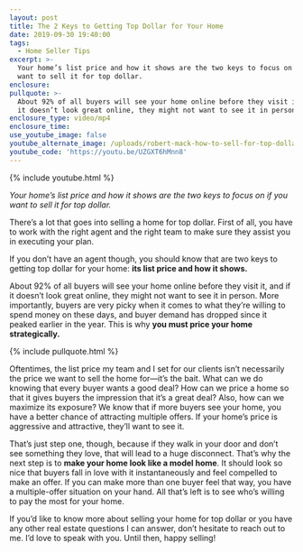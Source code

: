 ```yaml
---
layout: post
title: The 2 Keys to Getting Top Dollar for Your Home
date: 2019-09-30 19:40:00
tags:
  - Home Seller Tips
excerpt: >-
  Your home’s list price and how it shows are the two keys to focus on if you
  want to sell it for top dollar.
enclosure:
pullquote: >-
  About 92% of all buyers will see your home online before they visit it, and if
  it doesn’t look great online, they might not want to see it in person.
enclosure_type: video/mp4
enclosure_time:
use_youtube_image: false
youtube_alternate_image: /uploads/robert-mack-how-to-sell-for-top-dollar-youtube.png
youtube_code: 'https://youtu.be/UZGXT6hMnn8'
---
```


{% include youtube.html %}

*Your home’s list price and how it shows are the two keys to focus on if you want to sell it for top dollar.*

There’s a lot that goes into selling a home for top dollar. First of all, you have to work with the right agent and the right team to make sure they assist you in executing your plan.

If you don’t have an agent though, you should know that are two keys to getting top dollar for your home: **its list price and how it shows.&nbsp;**

About 92% of all buyers will see your home online before they visit it, and if it doesn’t look great online, they might not want to see it in person. More importantly, buyers are very picky when it comes to what they’re willing to spend money on these days, and buyer demand has dropped since it peaked earlier in the year. This is why **you must price your home strategically.**

{% include pullquote.html %}

Oftentimes, the list price my team and I set for our clients isn’t necessarily the price we want to sell the home for—it’s the bait. What can we do knowing that every buyer wants a good deal? How can we price a home so that it gives buyers the impression that it’s a great deal? Also, how can we maximize its exposure? We know that if more buyers see your home, you have a better chance of attracting multiple offers. If your home’s price is aggressive and attractive, they’ll want to see it.&nbsp;

That’s just step one, though, because if they walk in your door and don’t see something they love, that will lead to a huge disconnect. That’s why the next step is to **make your home look like a model home**. It should look so nice that buyers fall in love with it instantaneously and feel compelled to make an offer. If you can make more than one buyer feel that way, you have a multiple-offer situation on your hand. All that’s left is to see who’s willing to pay the most for your home.&nbsp;

If you’d like to know more about selling your home for top dollar or you have any other real estate questions I can answer, don’t hesitate to reach out to me. I’d love to speak with you. Until then, happy selling\!